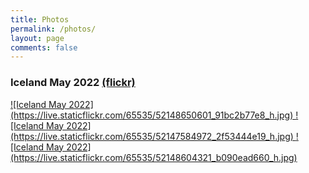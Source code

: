 ```yaml
---
title: Photos
permalink: /photos/
layout: page
comments: false
---
```


### Iceland May 2022 <a href="https://www.flickr.com/photos/will_ricketts/albums/72177720299823743">(flickr)</a>
<a href="https://www.flickr.com/photos/will_ricketts/albums/72177720299823743">
  ![Iceland May 2022](https://live.staticflickr.com/65535/52148650601_91bc2b77e8_h.jpg)
</a>

<a href="https://www.flickr.com/photos/will_ricketts/albums/72177720299823743">
  ![Iceland May 2022](https://live.staticflickr.com/65535/52147584972_2f53444e19_h.jpg)
</a>

<a href="https://www.flickr.com/photos/will_ricketts/albums/72177720299823743">
  ![Iceland May 2022](https://live.staticflickr.com/65535/52148604321_b090ead660_h.jpg)
</a>
